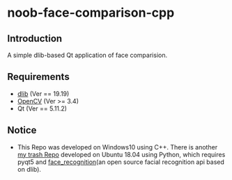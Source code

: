 # noob-face-comparison-cpp
## Introduction  
A simple dlib-based Qt application of face comparision.
## Requirements
- [dlib](https://github.com/davisking/dlib) (Ver == 19.19)
- [OpenCV](https://github.com/opencv/opencv) (Ver >= 3.4)
- Qt (Ver == 5.11.2)
## Notice
- This Repo was developed on Windows10 using C++. There is another [my trash Repo](https://github.com/2rintf/noob-face-comparison) developed on Ubuntu 18.04 using Python, which requires pyqt5 and [face_recognition](https://github.com/ageitgey/face_recognition)(an open source facial recognition api based on dlib).
